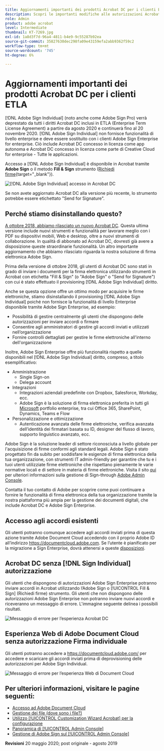 ```yaml
---
title: Aggiornamenti importanti dei prodotti Acrobat DC per i clienti ETLA
description: Scopri le importanti modifiche alle autorizzazioni Acrobat DC incluse nelle offerte ETLA (Enterprise Term License Agreement) a partire da agosto 2020 fino al 20 novembre 2020
role: Admin
product: adobe acrobat
level: Intermediate
thumbnail: KT-7269.jpg
exl-id: 1a8d3f7d-96a4-4811-b4e9-9c55287b92ea
source-git-commit: 35827630dec298fa09e43159efa2abb9362f59c2
workflow-type: tm+mt
source-wordcount: '745'
ht-degree: 6%

---
```


# Aggiornamenti importanti dei prodotti Acrobat DC per i clienti ETLA

[!DNL Adobe Sign Individual] (noto anche come Adobe Sign Pro) verrà deprestato da tutti i diritti Acrobat DC inclusi in ETLA (Enterprise Term License Agreement) a partire da agosto 2020 e continuerà fino al 20 novembre 2020. [!DNL Adobe Sign Individual] non fornisce funzionalità di livello enterprise e deve essere sostituito con i clienti Adobe Sign Enterprise for enterprise. Ciò include Acrobat DC concesso in licenza come app autonoma e Acrobat DC concesso in licenza come parte di Creative Cloud for enterprise - Tutte le applicazioni.

Accesso a [!DNL Adobe Sign Individual] è disponibile in Acrobat tramite **Adobe Sign** o il metodo **Fill &amp; Sign** strumento ([Richiedi firme](https://www.adobe.com/it/acrobat/online/request-signature.html){target="_blank"}).

![[!DNL Adobe Sign Individual] accesso in Acrobat DC](../assets/Deploy_SignEntitle1.png)

Se non avete aggiornato Acrobat DC alla versione più recente, lo strumento potrebbe essere etichettato &quot;Send for Signature&quot;.

## Perché stiamo disinstallando questo?

[A ottobre 2018, abbiamo rilasciato un nuovo Acrobat DC](https://news.adobe.com/news/news-details/2018/Adobe-Redefines-What-Is-Possible-With-PDF-With-All-New-Acrobat-DC). Questa ultima versione include nuovi strumenti e funzionalità per lavorare meglio con i PDF su dispositivi mobili, Web e desktop, oltre a nuovi strumenti di collaborazione. In qualità di abbonato ad Acrobat DC, dovresti già avere a disposizione queste straordinarie funzionalità. Un altro importante aggiornamento che abbiamo rilasciato riguarda la nostra soluzione di firma elettronica Adobe Sign.

Prima della versione di ottobre 2018, gli utenti di Acrobat DC sono stati in grado di inviare i documenti per la firma elettronica utilizzando strumenti in Acrobat con etichetta &quot;Fill &amp; Sign&quot; (o &quot;Adobe Sign&quot; o &quot;Send for Signature&quot;) con cui è stato effettuato il provisioning [!DNL Adobe Sign Individual] diritto.

Anche se questa opzione offre un ottimo modo per acquisire le firme elettroniche, stiamo disinstallando il provisioning [!DNL Adobe Sign Individual] poiché non fornisce la funzionalità di livello Enterprise disponibile tramite Adobe Sign Enterprise, ad esempio:

* Possibilità di gestire centralmente gli utenti che dispongono delle autorizzazioni per inviare accordi o firmare
* Consentire agli amministratori di gestire gli accordi inviati e utilizzati nell’organizzazione
* Fornire controlli dettagliati per gestire le firme elettroniche all&#39;interno dell&#39;organizzazione

Inoltre, Adobe Sign Enterprise offre più funzionalità rispetto a quelle disponibili nel [!DNL Adobe Sign Individual] diritto, compreso, a titolo esemplificativo:

* Amministrazione
   * Single Sign-on
   * Delega account
* Integrazioni
   * Integrazioni aziendali predefinite con Dropbox, Salesforce, Workday, ecc.
   * Adobe Sign è la soluzione di firma elettronica preferita in tutti gli [Microsoft](https://acrobat.adobe.com/us/en/business/integrations/microsoft.html) portfolio enterprise, tra cui Office 365, SharePoint, Dynamics, Teams e Flow
* Personalizzazione e ottimizzazione
   * Autenticazione avanzata delle firme elettroniche, verifica avanzata dell’identità dei firmatari basata su ID, designer del flusso di lavoro, supporto linguistico avanzato, ecc.

Adobe Sign è la soluzione leader di settore riconosciuta a livello globale per l&#39;acquisizione di firme conformi agli standard legali. Adobe Sign è stato progettato fin da subito per soddisfare le esigenze di firma elettronica della tua organizzazione, con strumenti IT admin-friendly per garantire che tu e i tuoi utenti utilizziate firme elettroniche che rispettano pienamente le varie normative locali e di settore in materia di firme elettroniche. Visita il sito [qui](https://helpx.adobe.com/it/enterprise/using/adobe-sign-for-enterprise.html) per ulteriori informazioni sulla gestione di Sign-through [Adobe Admin Console](https://helpx.adobe.com/it/enterprise/using/admin-console.html).

Contatta il tuo contatto di Adobe per scoprire come puoi continuare a fornire le funzionalità di firma elettronica della tua organizzazione tramite la nostra piattaforma più ampia per la gestione dei documenti digitali, che include Acrobat DC e Adobe Sign Enterprise.

## Accesso agli accordi esistenti

Gli utenti potranno comunque accedere agli accordi inviati prima di questa azione tramite Adobe Document Cloud accedendo con il proprio Adobe ID all’indirizzo https://documentcloud.adobe.com. Se l’utente è pianificato per la migrazione a Sign Enterprise, dovrà attenersi a queste [disposizioni](https://helpx.adobe.com/it/sign/kb/how-to-download-signed-documents---adobe-sign.html).

## Acrobat DC senza [!DNL Sign Individual] autorizzazione

Gli utenti che dispongono di autorizzazioni Adobe Sign Enterprise potranno inviare accordi in Acrobat utilizzando l’Adobe Sign o [!UICONTROL Fill &amp; Sign] (Richiedi firme) strumento.
Gli utenti che non dispongono delle autorizzazioni Adobe Sign Enterprise non potranno inviare nuovi accordi e riceveranno un messaggio di errore. L&#39;immagine seguente delinea i possibili risultati.

![Messaggio di errore per l’esperienza Acrobat DC](../assets/Deploy_SignEntitle2.png)

## Esperienza Web di Adobe Document Cloud senza autorizzazione Firma individuale

Gli utenti potranno accedere a https://documentcloud.adobe.com/ per accedere e scaricare gli accordi inviati prima di deprovisioning delle autorizzazioni per Adobe Sign Individual.

![Messaggio di errore per l’esperienza Web di Document Cloud](../assets/Deploy_SignEntitle3.png)

## Per ulteriori informazioni, visitare le pagine seguenti:

* [Accesso ad Adobe Document Cloud](https://helpx.adobe.com/document-cloud/help/sign-in.html)
* [Gestione dei file (dove sono i file?)](https://helpx.adobe.com/document-cloud/help/manage-files.html)
* [Utilizzo [!UICONTROL Customization Wizard Acrobat] per la configurazione](https://www.adobe.com/devnet-docs/acrobatetk/tools/Wizard/WizardDC/index.html)
* [Panoramica di [!UICONTROL Admin Console]](https://helpx.adobe.com/it/enterprise/using/admin-console.html)
* [Gestione di Adobe Sign sul [!UICONTROL Admin Console]](https://helpx.adobe.com/it/enterprise/using/adobe-sign-for-enterprise.html)

**Revisioni** 20 maggio 2020; post originale - agosto 2019
